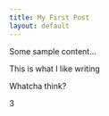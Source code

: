 ```yaml
---
title: My First Post
layout: default
---
```


Some sample content...

This is what I like writing

Whatcha think?

3